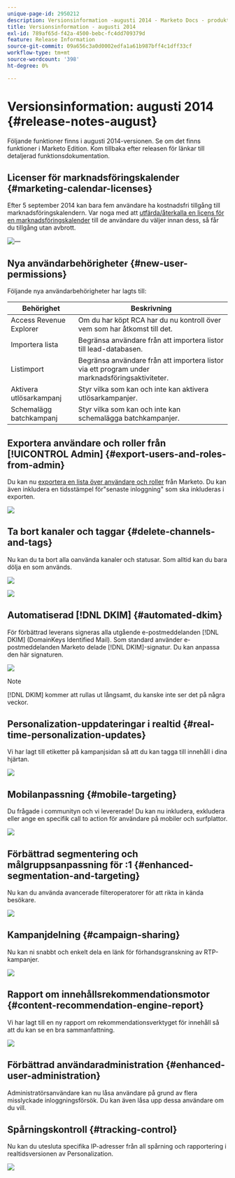 ```yaml
---
unique-page-id: 2950212
description: Versionsinformation -augusti 2014 - Marketo Docs - produktdokumentation
title: Versionsinformation - augusti 2014
exl-id: 789af65d-f42a-4500-bebc-fc4dd709379d
feature: Release Information
source-git-commit: 09a656c3a0d0002edfa1a61b987bff4c1dff33cf
workflow-type: tm+mt
source-wordcount: '398'
ht-degree: 0%

---
```


# Versionsinformation: augusti 2014 {#release-notes-august}

Följande funktioner finns i augusti 2014-versionen. Se om det finns funktioner i Marketo Edition. Kom tillbaka efter releasen för länkar till detaljerad funktionsdokumentation.

## Licenser för marknadsföringskalender {#marketing-calendar-licenses}

Efter 5 september 2014 kan bara fem användare ha kostnadsfri tillgång till marknadsföringskalendern. Var noga med att [utfärda/återkalla en licens för en marknadsföringskalender](/help/marketo/product-docs/core-marketo-concepts/marketing-calendar/understanding-the-calendar/issue-revoke-a-marketing-calendar-license.md) till de användare du väljer innan dess, så får du tillgång utan avbrott.

![—](assets/image2014-9-16-9-3a45-3a52.png)

## Nya användarbehörigheter {#new-user-permissions}

Följande nya användarbehörigheter har lagts till:

| Behörighet | Beskrivning |
|---|---|
| Access Revenue Explorer | Om du har köpt RCA har du nu kontroll över vem som har åtkomst till det. |
| Importera lista | Begränsa användare från att importera listor till lead-databasen. |
| Listimport | Begränsa användare från att importera listor via ett program under marknadsföringsaktiviteter. |
| Aktivera utlösarkampanj | Styr vilka som kan och inte kan aktivera utlösarkampanjer. |
| Schemalägg batchkampanj | Styr vilka som kan och inte kan schemalägga batchkampanjer. |

## Exportera användare och roller från [!UICONTROL Admin] {#export-users-and-roles-from-admin}

Du kan nu [exportera en lista över användare och roller](/help/marketo/product-docs/administration/users-and-roles/export-a-list-of-users-and-roles.md) från Marketo. Du kan även inkludera en tidsstämpel för&quot;senaste inloggning&quot; som ska inkluderas i exporten.

![](assets/image2014-9-16-12-3a20-3a16.png)

## Ta bort kanaler och taggar {#delete-channels-and-tags}

Nu kan du ta bort alla oanvända kanaler och statusar. Som alltid kan du bara dölja en som används.

![](assets/image2014-9-16-12-3a20-3a30.png)

![](assets/image2014-9-16-12-3a23-3a4.png)

## Automatiserad [!DNL DKIM] {#automated-dkim}

För förbättrad leverans signeras alla utgående e-postmeddelanden [!DNL DKIM] (DomainKeys Identified Mail). Som standard använder e-postmeddelanden Marketo delade [!DNL DKIM]-signatur. Du kan anpassa den här signaturen.

![](assets/image2014-9-16-12-3a23-3a16.png)

>[!NOTE]
>
>[!DNL DKIM] kommer att rullas ut långsamt, du kanske inte ser det på några veckor.

## Personalization-uppdateringar i realtid {#real-time-personalization-updates}

Vi har lagt till etiketter på kampanjsidan så att du kan tagga till innehåll i dina hjärtan.

![](assets/image2014-9-16-12-3a23-3a28.png)

## Mobilanpassning {#mobile-targeting}

Du frågade i communityn och vi levererade! Du kan nu inkludera, exkludera eller ange en specifik call to action för användare på mobiler och surfplattor.

![](assets/image2014-9-16-12-3a23-3a43.png)

## Förbättrad segmentering och målgruppsanpassning för :1 {#enhanced-segmentation-and-targeting}

Nu kan du använda avancerade filteroperatorer för att rikta in kända besökare.

![](assets/image2014-9-16-12-3a23-3a56.png)

## Kampanjdelning {#campaign-sharing}

Nu kan ni snabbt och enkelt dela en länk för förhandsgranskning av RTP-kampanjer.

![](assets/image2014-9-16-12-3a24-3a22.png)

## Rapport om innehållsrekommendationsmotor {#content-recommendation-engine-report}

Vi har lagt till en ny rapport om rekommendationsverktyget för innehåll så att du kan se en bra sammanfattning.

![](assets/image2014-9-16-12-3a24-3a42.png)

## Förbättrad användaradministration {#enhanced-user-administration}

Administratörsanvändare kan nu låsa användare på grund av flera misslyckade inloggningsförsök. Du kan även låsa upp dessa användare om du vill.

## Spårningskontroll {#tracking-control}

Nu kan du utesluta specifika IP-adresser från all spårning och rapportering i realtidsversionen av Personalization.

![](assets/image2014-9-16-12-3a24-3a55.png)
